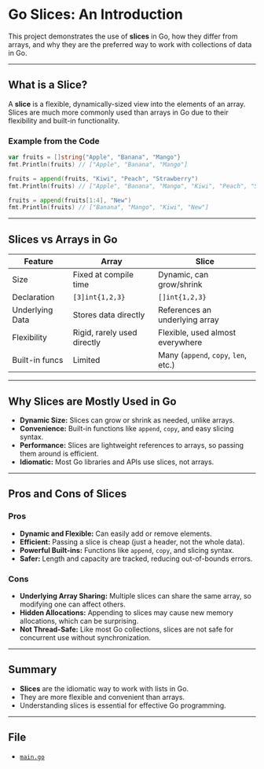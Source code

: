 # Go Slices: An Introduction

This project demonstrates the use of **slices** in Go, how they differ from arrays, and why they are the preferred way to work with collections of data in Go.

---

## What is a Slice?

A **slice** is a flexible, dynamically-sized view into the elements of an array. Slices are much more commonly used than arrays in Go due to their flexibility and built-in functionality.

### Example from the Code

```go
var fruits = []string{"Apple", "Banana", "Mango"}
fmt.Println(fruits) // ["Apple", "Banana", "Mango"]

fruits = append(fruits, "Kiwi", "Peach", "Strawberry")
fmt.Println(fruits) // ["Apple", "Banana", "Mango", "Kiwi", "Peach", "Strawberry"]

fruits = append(fruits[1:4], "New")
fmt.Println(fruits) // ["Banana", "Mango", "Kiwi", "New"]
```

---

## Slices vs Arrays in Go

| Feature         | Array                       | Slice                                |
| --------------- | --------------------------- | ------------------------------------ |
| Size            | Fixed at compile time       | Dynamic, can grow/shrink             |
| Declaration     | `[3]int{1,2,3}`             | `[]int{1,2,3}`                       |
| Underlying Data | Stores data directly        | References an underlying array       |
| Flexibility     | Rigid, rarely used directly | Flexible, used almost everywhere     |
| Built-in funcs  | Limited                     | Many (`append`, `copy`, `len`, etc.) |

---

## Why Slices are Mostly Used in Go

- **Dynamic Size:** Slices can grow or shrink as needed, unlike arrays.
- **Convenience:** Built-in functions like `append`, `copy`, and easy slicing syntax.
- **Performance:** Slices are lightweight references to arrays, so passing them around is efficient.
- **Idiomatic:** Most Go libraries and APIs use slices, not arrays.

---

## Pros and Cons of Slices

### Pros

- **Dynamic and Flexible:** Can easily add or remove elements.
- **Efficient:** Passing a slice is cheap (just a header, not the whole data).
- **Powerful Built-ins:** Functions like `append`, `copy`, and slicing syntax.
- **Safer:** Length and capacity are tracked, reducing out-of-bounds errors.

### Cons

- **Underlying Array Sharing:** Multiple slices can share the same array, so modifying one can affect others.
- **Hidden Allocations:** Appending to slices may cause new memory allocations, which can be surprising.
- **Not Thread-Safe:** Like most Go collections, slices are not safe for concurrent use without synchronization.

---

## Summary

- **Slices** are the idiomatic way to work with lists in Go.
- They are more flexible and convenient than arrays.
- Understanding slices is essential for effective Go programming.

---

## File

- [`main.go`](slices/main.go)
